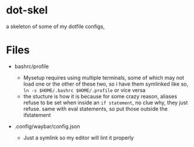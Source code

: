 # dot-skel
a skeleton of some of my dotfile configs,

# Files
* bashrc/profile
    * Mysetup requires using multiple terminals, some of which may not load one or the other of these two, so i have them symlinked like so, `ln -s $HOME/.bashrc $HOME/.profile` or vice versa
    * the stucture is how it is because for some crazy reason, aliases refuse to be set when inside an `if statement`, no clue why, they just refuse. same with eval statements, so put those outside the ifstatement
    
* .config/waybar/config.json
    * Just a symlink so my editor will lint it properly